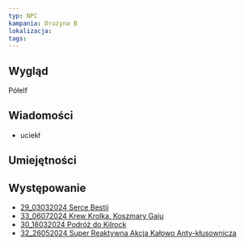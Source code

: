 ```yaml
---
typ: NPC
kampania: Drużyna B
lokalizacja: 
tags: 
---
```


## Wygląd
Półelf

## Wiadomości
- uciekł

## Umiejętności

## Występowanie
- [29_03032024 Serce Bestii](../sesje/29_03032024%20Serce%20Bestii.md)
- [33_06072024 Krew Krolka, Koszmary Gaju](../sesje/33_06072024%20Krew%20Krolka,%20Koszmary%20Gaju.md)
- [30_16032024 Podróż do Kilrock](../sesje/30_16032024%20Podr%C3%B3%C5%BC%20do%20Kilrock.md)
- [32_26052024 Super Reaktywna Akcja Kałowo Anty-kłusownicza](../sesje/32_26052024%20Super%20Reaktywna%20Akcja%20Ka%C5%82owo%20Anty-k%C5%82usownicza.md)





